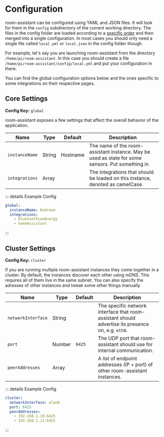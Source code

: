 # Configuration

room-assistant can be configured using YAML and JSON files. It will look for them in the `config` subdirectory of the current working directory.
The files in the config folder are loaded according to a [specific order](https://github.com/lorenwest/node-config/wiki/Configuration-Files#file-load-order) and then merged into a single configuration.
In most cases you should only need a single file called `local.yml` or `local.json` in the config folder though.

For example, let's say you are launching room-assistant from the directory `/home/pi/room-assistant`.
In this case you should create a file `/home/pi/room-assistant/config/local.yml` and put your configuration in there.

You can find the global configuration options below and the ones specific to some integrations on their respective pages.

## Core Settings

**Config Key:** `global`

room-assistant exposes a few settings that affect the overall behavior of the application.

| Name           | Type   | Default  | Description                                                                                      |
| -------------- | ------ | -------- | ------------------------------------------------------------------------------------------------ |
| `instanceName` | String | Hostname | The name of the room-assistant instance. May be used as state for some sensors. Put something in |
| `integrations` | Array  |          | The integrations that should be loaded on this instance, denoted as camelCase.                   |

::: details Example Config
```yaml
global:
  instanceName: bedroom
  integrations:
    - bluetoothLowEnergy
    - homeAssistant
```
:::

## Cluster Settings

**Config Key:** `cluster`

If you are running multiple room-assistant instances they come together in a cluster. By default, the instances discover each other using mDNS. This requires all of them live in the same subnet. You can also specify the adresses of other instances and tweak some other things manually.

| Name               | Type   | Default | Description                                                                                       |
| ------------------ | ------ | ------- | ------------------------------------------------------------------------------------------------- |
| `networkInterface` | String |         | The specific network interface that room-assistant should advertise its presence on, e.g. `eth0`. |
| `port`             | Number | `6425`  | The UDP port that room-assistant should use for internal communication.                           |
| `peerAddresses`    | Array  |         | A list of endpoint addresses (IP + port) of other room-assistant instances.                       |

::: details Example Config
```yaml
cluster:
  networkInterface: wlan0
  port: 6425
  peerAddresses:
    - 192.168.1.10:6425
    - 192.168.1.11:6425
```
:::
